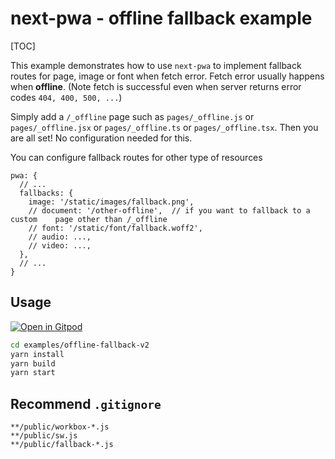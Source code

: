 

# next-pwa - offline fallback example

[TOC]

This example demonstrates how to use `next-pwa` to implement fallback routes for page, image or font when fetch error. Fetch error usually happens when **offline**. (Note fetch is successful even when server returns error codes `404, 400, 500, ...`)

Simply add a `/_offline` page such as `pages/_offline.js` or `pages/_offline.jsx` or `pages/_offline.ts` or `pages/_offline.tsx`. Then you are all set! No configuration needed for this.

You can configure fallback routes for other type of resources

```
pwa: {
  // ...
  fallbacks: {
    image: '/static/images/fallback.png',
    // document: '/other-offline',  // if you want to fallback to a custom    page other than /_offline
    // font: '/static/font/fallback.woff2',
    // audio: ...,
    // video: ...,
  },
  // ...
}
```

## Usage

[![Open in Gitpod](https://gitpod.io/button/open-in-gitpod.svg)](https://gitpod.io/#https://github.com/shadowwalker/next-pwa/)

``` bash
cd examples/offline-fallback-v2
yarn install
yarn build
yarn start
```

## Recommend `.gitignore`

```
**/public/workbox-*.js
**/public/sw.js
**/public/fallback-*.js
```



